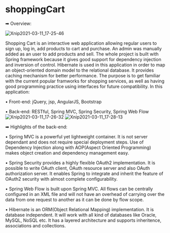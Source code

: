 # shoppingCart

➡ Overview:

![Xnip2021-03-11_17-25-46](https://user-images.githubusercontent.com/67806550/110863839-45540300-828f-11eb-97b4-eecee2a72dcd.jpg)

Shopping Cart is an interactive web application allowing regular users to sign up, log in, add products to cart and purchase. An admin was manually added as
an user to add products and sell. The whole project is built with Spring framework because it gives good support for dependency injection and inversion of
control. Hibernate is used in this application in order to map an object-oriented domain model to the relational database. It provides caching mechanism for better
performance. The purpose is to get familiar with the current popular framworks for shopping services, as well as having good programming practice using interfaces
for future compatibility. In this application:

• Front-end: jQuery, jsp, AngularJS, Bootstrap

• Back-end: RESTful, Spring MVC, Spring Security, Spring Web Flow
![Xnip2021-03-11_17-26-32](https://user-images.githubusercontent.com/67806550/110863862-4e44d480-828f-11eb-9f52-0b3207db9a73.jpg)
![Xnip2021-03-11_17-28-13](https://user-images.githubusercontent.com/67806550/110863870-50a72e80-828f-11eb-805f-bd86194bd52c.jpg)


➡ Highlights of the back-end:

• Spring MVC is a powerful yet lightweight container. It is not server dependant and does not require special deployment steps. Use of Dependency Injection along with AOP(Aspect Oriented Programming) makes object creation and dependency management easy.

• Spring Security provides a highly flexible OAuth2 implementation. It is possible to write OAuth client, OAuth resource server and also OAuth authorization server. It enables Spring to integrate and inherit the feature of OAuth2 security with almost complete configurability.

• Spring Web Flow is built upon Spring MVC. All flows can be centrally configured in an XML file and will not have an overhead of carrying over the data from one request to another as it can be done by flow scope. 

• Hibernate is an ORM(Object Relational Mapping) implementation. It is database independent. It will work with all kind of databases like Oracle, MySQL, NoSQL etc.  It has a layered architecture and supports inheritence, associations and collections.

